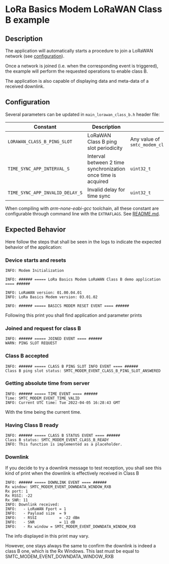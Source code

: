 # LoRa Basics Modem LoRaWAN Class B example

## Description

The application will automatically starts a procedure to join a LoRaWAN network (see [configuration](../../apps/common/lorawan_key_config.h)).

Once a network is joined (i.e. when the corresponding event is triggered), the example will perform the requested operations to enable class B.

The application is also capable of displaying data and meta-data of a received downlink.

## Configuration

Several parameters can be updated in `main_lorawan_class_b.h` header file:

| Constant                        | Description                                                   | Possible values                                           | Default Value                      |
| ------------------------------- | ------------------------------------------------------------- | --------------------------------------------------------- | ---------------------------------- |
| `LORAWAN_CLASS_B_PING_SLOT`     | LoRaWAN Class B ping slot periodicity                         | Any value of `smtc_modem_class_b_ping_slot_periodicity_t` | `SMTC_MODEM_CLASS_B_PINGSLOT_16_S` |
| `TIME_SYNC_APP_INTERVAL_S`      | Interval between 2 time synchronization once time is acquired | `uint32_t`                                                | 86400                              |
| `TIME_SYNC_APP_INVALID_DELAY_S` | Invalid delay for time sync                                   | `uint32_t`                                                | 3 * 86400                          |

When compiling with *arm-none-eabi-gcc* toolchain, all these constant are configurable through command line with the `EXTRAFLAGS`.
See [README.md](../../../README.md#command-line-configuration).

## Expected Behavior

Here follow the steps that shall be seen in the logs to indicate the expected behavior of the application:

### Device starts and resets

```
INFO: Modem Initialization

INFO: ###### ===== LoRa Basics Modem LoRaWAN Class B demo application ==== ######

INFO: LoRaWAN version: 01.00.04.01
INFO: LoRa Basics Modem version: 03.01.02

INFO: ###### ===== BASICS MODEM RESET EVENT ==== ######
```
Following this print you shall find application and parameter prints

### Joined and request for class B

```
INFO: ###### ===== JOINED EVENT ==== ######
WARN: PING SLOT REQUEST
```

### Class B accepted

```
INFO: ###### ===== CLASS B PING SLOT INFO EVENT ==== ######
Class B ping slot status: SMTC_MODEM_EVENT_CLASS_B_PING_SLOT_ANSWERED
```

### Getting absolute time from server

```
INFO: ###### ===== TIME EVENT ==== ######
Time: SMTC_MODEM_EVENT_TIME_VALID
INFO: Current UTC time: Tue 2022-04-05 16:28:43 GMT
```
With the time being the current time.

### Having Class B ready

```
INFO: ###### ===== CLASS B STATUS EVENT ==== ######
Class B status: SMTC_MODEM_EVENT_CLASS_B_READY
INFO: This function is implemented as a placeholder.
```

### Downlink

If you decide to try a downlink message to test reception, you shall see this kind of print when the downlink is effectively received in Class B
```
INFO: ###### ===== DOWNLINK EVENT ==== ######
Rx window: SMTC_MODEM_EVENT_DOWNDATA_WINDOW_RXB
Rx port: 1
Rx RSSI: -22
Rx SNR: 11
INFO: Downlink received:
INFO:   - LoRaWAN Fport = 1
INFO:   - Payload size  = 9
INFO:   - RSSI          = -22 dBm
INFO:   - SNR           = 11 dB
INFO:   - Rx window = SMTC_MODEM_EVENT_DOWNDATA_WINDOW_RXB
```

The info displayed in this print may vary.

However, one stays always the same to confirm the downlink is indeed a class B one, which is the Rx Windows.
This last must be equal to SMTC_MODEM_EVENT_DOWNDATA_WINDOW_RXB
